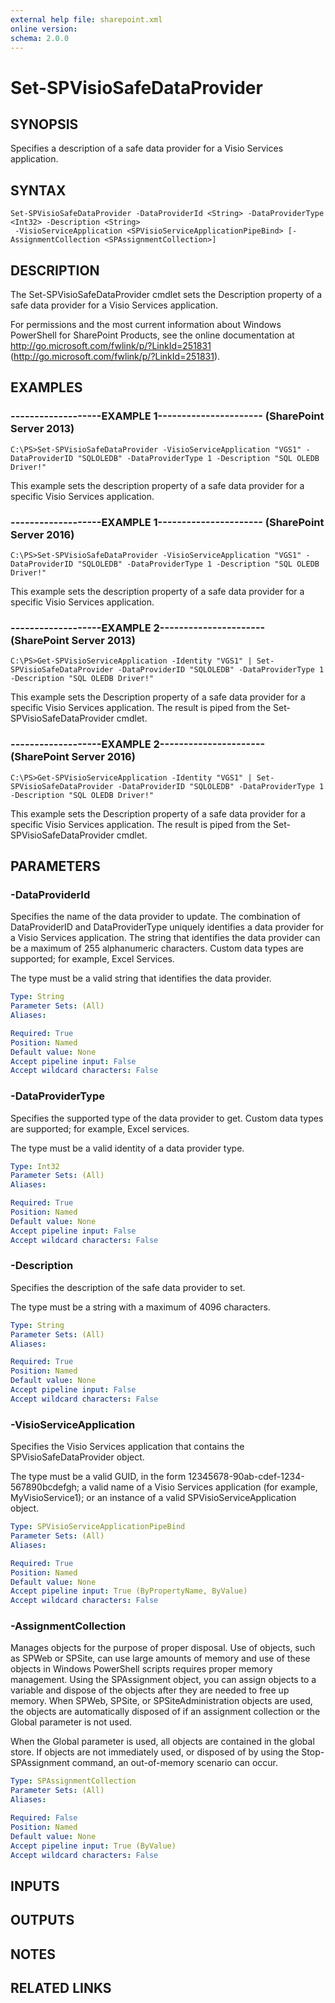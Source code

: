 ```yaml
---
external help file: sharepoint.xml
online version: 
schema: 2.0.0
---
```


# Set-SPVisioSafeDataProvider

## SYNOPSIS
Specifies a description of a safe data provider for a Visio Services application.

## SYNTAX

```
Set-SPVisioSafeDataProvider -DataProviderId <String> -DataProviderType <Int32> -Description <String>
 -VisioServiceApplication <SPVisioServiceApplicationPipeBind> [-AssignmentCollection <SPAssignmentCollection>]
```

## DESCRIPTION
The Set-SPVisioSafeDataProvider cmdlet sets the Description property of a safe data provider for a Visio Services application.

For permissions and the most current information about Windows PowerShell for SharePoint Products, see the online documentation at http://go.microsoft.com/fwlink/p/?LinkId=251831 (http://go.microsoft.com/fwlink/p/?LinkId=251831).

## EXAMPLES

### -------------------EXAMPLE 1---------------------- (SharePoint Server 2013)
```
C:\PS>Set-SPVisioSafeDataProvider -VisioServiceApplication "VGS1" -DataProviderID "SQLOLEDB" -DataProviderType 1 -Description "SQL OLEDB Driver!"
```

This example sets the description property of a safe data provider for a specific Visio Services application.

### -------------------EXAMPLE 1---------------------- (SharePoint Server 2016)
```
C:\PS>Set-SPVisioSafeDataProvider -VisioServiceApplication "VGS1" -DataProviderID "SQLOLEDB" -DataProviderType 1 -Description "SQL OLEDB Driver!"
```

This example sets the description property of a safe data provider for a specific Visio Services application.

### -------------------EXAMPLE 2---------------------- (SharePoint Server 2013)
```
C:\PS>Get-SPVisioServiceApplication -Identity "VGS1" | Set-SPVisioSafeDataProvider -DataProviderID "SQLOLEDB" -DataProviderType 1 -Description "SQL OLEDB Driver!"
```

This example sets the Description property of a safe data provider for a specific Visio Services application.
The result is piped from the Set-SPVisioSafeDataProvider cmdlet.

### -------------------EXAMPLE 2---------------------- (SharePoint Server 2016)
```
C:\PS>Get-SPVisioServiceApplication -Identity "VGS1" | Set-SPVisioSafeDataProvider -DataProviderID "SQLOLEDB" -DataProviderType 1 -Description "SQL OLEDB Driver!"
```

This example sets the Description property of a safe data provider for a specific Visio Services application.
The result is piped from the Set-SPVisioSafeDataProvider cmdlet.

## PARAMETERS

### -DataProviderId
Specifies the name of the data provider to update.
The combination of DataProviderID and DataProviderType uniquely identifies a data provider for a Visio Services application.
The string that identifies the data provider can be a maximum of 255 alphanumeric characters.
Custom data types are supported; for example, Excel Services.

The type must be a valid string that identifies the data provider.

```yaml
Type: String
Parameter Sets: (All)
Aliases: 

Required: True
Position: Named
Default value: None
Accept pipeline input: False
Accept wildcard characters: False
```

### -DataProviderType
Specifies the supported type of the data provider to get.
Custom data types are supported; for example, Excel services.

The type must be a valid identity of a data provider type.

```yaml
Type: Int32
Parameter Sets: (All)
Aliases: 

Required: True
Position: Named
Default value: None
Accept pipeline input: False
Accept wildcard characters: False
```

### -Description
Specifies the description of the safe data provider to set.

The type must be a string with a maximum of 4096 characters.

```yaml
Type: String
Parameter Sets: (All)
Aliases: 

Required: True
Position: Named
Default value: None
Accept pipeline input: False
Accept wildcard characters: False
```

### -VisioServiceApplication
Specifies the Visio Services application that contains the SPVisioSafeDataProvider object.

The type must be a valid GUID, in the form 12345678-90ab-cdef-1234-567890bcdefgh; a valid name of a Visio Services application (for example, MyVisioService1); or an instance of a valid SPVisioServiceApplication object.

```yaml
Type: SPVisioServiceApplicationPipeBind
Parameter Sets: (All)
Aliases: 

Required: True
Position: Named
Default value: None
Accept pipeline input: True (ByPropertyName, ByValue)
Accept wildcard characters: False
```

### -AssignmentCollection
Manages objects for the purpose of proper disposal.
Use of objects, such as SPWeb or SPSite, can use large amounts of memory and use of these objects in Windows PowerShell scripts requires proper memory management.
Using the SPAssignment object, you can assign objects to a variable and dispose of the objects after they are needed to free up memory.
When SPWeb, SPSite, or SPSiteAdministration objects are used, the objects are automatically disposed of if an assignment collection or the Global parameter is not used.

When the Global parameter is used, all objects are contained in the global store.
If objects are not immediately used, or disposed of by using the Stop-SPAssignment command, an out-of-memory scenario can occur.

```yaml
Type: SPAssignmentCollection
Parameter Sets: (All)
Aliases: 

Required: False
Position: Named
Default value: None
Accept pipeline input: True (ByValue)
Accept wildcard characters: False
```

## INPUTS

## OUTPUTS

## NOTES

## RELATED LINKS

